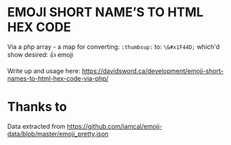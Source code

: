 # EMOJI SHORT NAME’S TO HTML HEX CODE 

Via a php array - a map for converting: `:thumbsup:` to: `\&#x1F44D;` which'd show desired: 👍 emoji

Write up and usage here: https://davidsword.ca/development/emoji-short-names-to-html-hex-code-via-php/


# Thanks to

Data extracted from https://github.com/iamcal/emoji-data/blob/master/emoji_pretty.json
